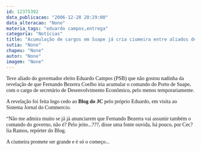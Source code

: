 ```yaml
---
id: 12375392
data_publicacao: "2006-12-28 20:29:00"
data_alteracao: "None"
materia_tags: "eduardo campos,entrega"
categoria: "Notícias"
title: "Acumulação de cargos em Suape já cria ciumeira entre aliados de Eduardo Campos"
sutia: "None"
chapeu: "None"
autor: "None"
imagem: "None"
---
```

<p><P><FONT face=Verdana>Teve aliado do governador eleito&nbsp;Eduardo Campos (PSB) que não gostou nadinha da revelação de que Fernando Bezerra Coelho iria acumular o comando do Porto de Suape, com o cargo de secretário de Desenvolvimento Econômico, pelo menos temporariamente. </FONT></P></p>
<p><P><FONT face=Verdana>A revelação foi feita logo cedo ao <STRONG>Blog do JC</STRONG> pelo próprio Eduardo, em visita ao Sistema Jornal do Commercio.</FONT></P></p>
<p><P><FONT face=Verdana>“Não me admira muito se já já anunciarem que Fernando Bezerra&nbsp;vai assumir também o comando do governo, não é? Pelo jeito...???, disse uma fonte ouvida, há pouco,&nbsp;por Cec?lia Ramos, repórter do Blog.</P></p>
<p><P>A ciumeira promete ser grande e é só o começo...</FONT></P> </p>
